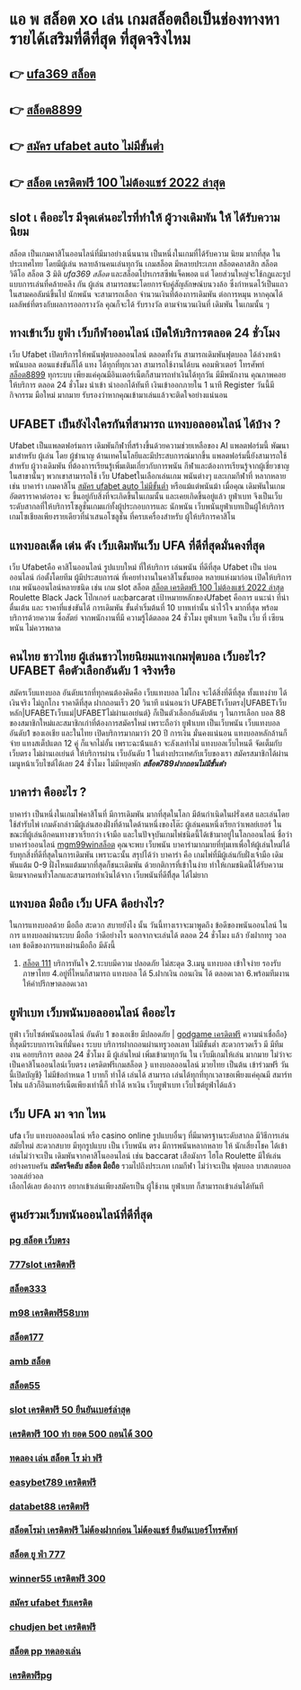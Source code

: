 # แอ พ สล็อต xo เล่น เกมสล็อตถือเป็นช่องทางหารายได้เสริมที่ดีที่สุด ที่สุดจริงไหม

## 👉 [ufa369 สล็อต](https://mabet.net/credit-free-50/)
## 👉 [สล็อต8899](https://mabet.net/)
## 👉 [สมัคร ufabet auto ไม่มีขั้นต่ำ](https://mabet.net/20-free-100/)
## 👉 [สล็อต เครดิตฟรี 100 ไม่ต้องแชร์ 2022 ล่าสุด](https://mabet.net/pg-slot-credit-free/)

##  slot เ คืออะไร มีจุดเด่นอะไรที่ทำให้ ผู้วางเดิมพัน ให้ ได้รับความนิยม 

สล็อต เป็นเกมคาสิโนออนไลน์ที่มีมาอย่างเนิ่นนาน เป็นหนึ่งในเกมที่ได้รับความ นิยม มากที่สุด ในประเทศไทย โดยมีผู้เล่น หลายล้านคนเล่นทุกวัน  เกมสล็อต มีหลายประเภท  สล็อตคลาสสิก สล็อตวิดีโอ สล็อต 3 มิติ *ufa369 สล็อต* และสล็อตโปรเกรสซีฟแจ็คพอต แต่ โดยส่วนใหญ่จะใช้กฎและรูปแบบการเล่นที่คล้ายคลึง กัน ผู้เล่น สามารถชนะโดยการจับคู่สัญลักษณ์บนวงล้อ ซึ่งกำหนดไว้เป็นแถวในสามคอลัมน์ขึ้นไป นักพนัน จะสามารถเลือก จำนวนเงินที่ต้องการเดิมพัน ต่อการหมุน หากคุณได้ผลลัพธ์ที่ตรงกับผลการออกรางวัล คุณก็จะได้ รับรางวัล ตามจำนวนเงินที่ เดิมพัน ในเกมนั้น ๆ


##  ทางเข้าเว็บ ยูฟ่า   เว็บกีฬาออนไลน์  เปิดให้บริการตลอด 24 ชั่วโมง

เว็บ Ufabet  เปิดบริการให้พนันฟุตบอลออนไลน์    ตลอดทั้งวัน  สามารถเดิมพันฟุตบอล  ได้ล่วงหน้า  พนันบอล  ตอนแข่งขันก็ได้  แทง ได้ทุกที่ทุกเวลา สามารถใช้งานได้บน คอมพิวเตอร์ โทรศัพท์ [สล็อต8899](https://mabet.net/20-free-100/) ทุกระบบ เพียงแค่คุณมีอินเตอร์เน็ตก็สามารถทำเงินได้ทุกวัน มีมีพนักงาน คุณภาพคอยให้บริการ ตลอด 24 ชั่วโมง   นำเข้า   นำออกได้ทันที  เงินเข้าออกภายใน 1 นาที  Register วันนี้มีกิจกรรม มือใหม่  มากมาย  รับรองว่าหากคุณเข้ามาเล่นแล้วจะติดใจอย่างแน่นอน 


## UFABET เป็นยังไงใครกันที่สามารถ แทงบอลออนไลน์  ได้บ้าง ?

Ufabet เป็นแพลตฟอร์มการ เดิมพันกีฬาที่สร้างขึ้นด้วยความช่วยเหลือของ AI แพลตฟอร์มนี้ พัฒนา มาสำหรับ ผู้เล่น โดย ผู้ชำนาญ ด้านเทคโนโลยีและมีประสบการณ์มากขึ้น แพลตฟอร์มนี้ยังสามารถใช้สำหรับ ผู้วางเดิมพัน ที่ต้องการเรียนรู้เพิ่มเติมเกี่ยวกับการพนัน กีฬาและต้องการเรียนรู้จากผู้เชี่ยวชาญในสาขานั้นๆ พวกเขาสามารถใช้  เว็บ Ufabetในเลือกเล่นเกม พนันต่างๆ และเกมกีฬาที่ หลากหลายเช่น บาคาร่า เกมคาสิโน [สมัคร ufabet auto ไม่มีขั้นต่ำ](https://mabet.net/pg-slot-credit-free/) หรือแม้แต่พนันม้า เมื่อคุณ เดิมพันในเกม อัตตราราคาต่อรอง จะ ขึ้นอยู่กับสิ่งที่จะเกิดขึ้นในเกมนั้น และเคยเกิดขึ้นอยู่แล้ว ยูฟ่าเบท  จึงเป็นเว็บ ระดับสากลที่ให้บริการโซลูชั่นเกมแก่ทั้งผู้ประกอบการและ นักพนัน  เว็บพนันยูฟ่าเบทเป็นผู้ให้บริการเกมโซเชียลเพียงรายเดียวที่นำเสนอโซลูชั่น  ที่ครบเครื่องสำหรับ ผู้ให้บริการคาสิโน 


## แทงบอลเด็ด เด่น ดัง เว็บเดิมพันเว็บ UFA ที่ดีที่สุดมั่นคงที่สุด

 เว็บ Ufabetคือ คาสิโนออนไลน์ รูปแบบใหม่ ที่ให้บริการ เล่นพนัน ที่ดีที่สุด Ufabet เป็น บ่อนออนไลน์ ก่อตั้งโดยทีม ผู้มีประสบการณ์ ที่เคยทำงานในคาสิโนชั้นยอด หลายแห่งมาก่อน เปิดให้บริการเกม พนันออนไลน์หลายชนิด เช่น เกม slot สล็อต [สล็อต เครดิตฟรี 100 ไม่ต้องแชร์ 2022 ล่าสุด](https://member.mabet.net/?action=login) Roulette Black Jack โป๊กเกอร์ และฺbarcarat  เป้าหมายหลักของUfabet  คือการ แนะนำ ที่น่าตื่นเต้น และ ราคาที่แข่งขันได้ การเดิมพัน ขั้นต่ำเริ่มต้นที่ 10 บาทเท่านั้น น่าไว้ใจ มากที่สุด พร้อมบริการด้วยความ ซื่อสัตย์  จากพนักงานที่มี ความรู้ได้ตลอด 24 ชั่วโมง  ยูฟ่าเบท  จึงเป็น เว็บ ที่ เซียนพนัน  ไม่ควรพลาด

## คนไทย ชาวไทย ผู้เล่นชาวไทยนิยมแทงเกมฟุตบอล เว็บอะไร? UFABET คือตัวเลือกอันดับ 1 จริงหรือ

สมัครเว็บแทงบอล อันดับแรกที่ทุกคนต้องคิดคือ เว็บแทงบอล ไม่โกง  จะได้สิ่งที่ดีที่สุด ทั้งแทงง่าย ได้เงินจริง ไม่ถูกโกง ราคาดีที่สุด ฝากถอนเร็ว 20 วินาที  แน่นอนว่า UFABETเว็บตรง|UFABETเว็บหลัก|UFABETเว็บแม่|UFABETไม่ผ่านเอเย่นต์}   ก็เป็นตัวเลือกอันดับต้น ๆ ในการเลือก บอล 88 ของสมาชิกใหม่และสมาชิกเก่าที่ต้องการสมัครใหม่ เพราะถือว่า ยูฟ่าเบท เป็นเว็บพนัน เว็บแทงบอล อันดับ1 ของเอเชีย และในไทย เปิดบริการมากมาว่า 20 ปี การเงิน มั่นคงแน่นอน แทงบอลหลักล้านก็จ่าย แทงสเต็ปแตก 12  คู่ ก็แจกไม่อั้น เพราะฉะน้้นแล้ว จะลังเลทำไม่ แทงบอลเว็บไหนดี จัดเต็มกับ เว็บตรง ไม่ผ่านเอเย่นต์ ให้บริการผ่าน  เว็บอันดับ 1 ในต่างประเทศกับเว็บของเรา สมัครสมาชิกได้ผ่านเมนูหน้าเว็บไซต์ได้เลย 24 ชั่วโมง ไม่มีหยุดพัก
 ***สล็อต789ฝากถอนไม่มีขั้นต่ํา***

## บาคาร่า คืออะไร ? 

บาคาร่า เป็นหนึ่งในเกมไพ่คาสิโนที่  มีการเดิมพัน มากที่สุดในโลก มีต้นกำเนิดในฝรั่งเศส และเล่นโดยใช้สำรับไพ่ เกมดังกล่าวมีผู้เล่นสองฝั่งที่ด้านใดด้านหนึ่งของโต๊ะ ผู้เล่นคนหนึ่งเรียกว่าเพลย์เยอร์ ในขณะที่ผู้เล่นอีกคนทางขวาเรียกว่า เจ้ามือ และในปัจจุบันเกมไพ่ชนิดนี้ได้เข้ามาอยู่ในโลกออนไลน์ ชื่อว่า บาคาร่าออนไลน์ [mgm99winสล็อต](https://bio.link/tisawago)  คุณจะพบ  เว็บพนัน บาคาร่ามากมายที่ทุ่มเทเพื่อให้ผู้เล่นใหม่ได้รับทุกสิ่งที่ดีที่สุดในการเดิมพัน เพราะฉะนั้น สรุปได้ว่า บาคาร่า คือ เกมไพ่ที่มีผู้เล่นกับฝั่งเจ้ามือ เดิมพันแต้ม 0-9 ฝั่งไหนแต้มมากที่สุดก็ชนะเดิมพัน ด้วยกติการที่เข้าในง่าย ทำให้เกมชนิดนี้่ได้รับความนิยมจากคนทั่วโลกและสามารถทำเงินได้จาก เว็บพนันที่ดีทีึ่สุด  ได้ไม่ยาก

##  แทงบอล มือถือ  เว็บ UFA  ดีอย่างไร?

ในการแทงบอลด้วย มือถือ สะดวก สบายยังไง  นั้น วันนี้ทางเราจะมาพูดถึง  ข้อดีของพนันออนไลน์ ในการ แทงบอลผ่านระบบ มือถือ ว่าดีอย่างไร นอกจากจะเล่นได้  ตลอด 24 ชั่วโมง  แล้ว ยังฝากทรู วอลเลท  ข้อดีของการแทงผ่านมือถือ มีดังนี้

1. [สล็อต 111](https://mabet.net/credit-free-new/) บริการทันใจ
2.ระบบมีความ ปลอดภัย ไม่สะดุด
3.เมนู แทงบอล เข้าใจง่าย รองรับภาษาไทย
4.อยู่ที่ไหนก็สามารถ แทงบอล ได้
5.ฝากเงิน ถอนเงิน ได้ ตลอดเวลา
6.พร้อมทีมงาน ให้คำปรึกษาตลอดเวลา


## ยูฟ่าเบท  เว็บพนันบอลออนไลน์  คืออะไร 

 ยูฟ่า เว็บไซต์พนันออนไลน์ อันดับ 1  ของเอเชีย มีปลอดภัย | [godgame เครดิตฟรี](https://mabet.net/register/) ความน่าเชื่อถือ} ที่สุดมีระบบการเงินที่มั่นคง ระบบ บริการฝากถอนผ่านทรูวอลเลท ไม่มีขั้นต่ำ  สะดวกรวดเร็ว  มี มีทีมงาน คอยบริการ  ตลอด 24 ชั่วโมง  มี ผู้เล่นใหม่ เพิ่มเข้ามาทุกวัน ใน เว็บมีเกมให้เล่น มากมาย ไม่ว่าจะเป็นคาสิโนออนไลน์เว็บตรง เครดิตฟรีเกมสล็อต  } แทงบอลออนไลน์  มวยไทย เป็นต้น  เข้าร่วมฟรี วันนี้เปิดบัญชี} ไม่มีข้อกำหนด  1 บาทก็ ทำได้ เล่นได้ สามารถ เล่นได้ทุกที่ทุกเวลาขอเพียงแค่คุณมี สมาร์ทโฟน แล้วก็อินเทอร์เน็ตเพียงเท่านี้ก็ ทำได้ หาเงิน เว็บยูฟ่าเบท เว็บไซต์ยูฟ่าได้แล้ว


## เว็บ UFA มา จาก ไหน

 ufa  เว็บ  แทงบอลออนไลน์    หรือ  casino online    รูปแบบอื่นๆ   ที่มีมาตรฐานระดับสากล  มีวิธีการเล่น  สมัยใหม่   สะดวกสบาย    มีทุกรูปแบบ  เป็น   เว็บพนัน ตรง    มีการพนันหลากหลาย   ให้ นักเสี่ยงโชค ได้เข้าเล่นไม่ว่าจะเป็น เดิมพันจากคาสิโนออนไลน์   เช่น  baccarat เสือมังกร  ไฮโล  Roulette   มีให้เล่นอย่างครบครัน  **สมัครจีคลับ สล็อต มือถือ**  รวมไปถึงประเภท เกมกีฬา ไม่ว่าจะเป็น ฟุตบอล   บาสเกตบอล   วอลเล่ย์วอล  
  เลือกได้เลย   ต้องการ   อยากเข้าเล่นเพียงสมัครเป็น ผู้ใช้งาน   ยูฟ่าเบท  ก็สามารถเข้าเล่นได้ทันที


## ศูนย์รวมเว็บพนันออนไลน์ที่ดีที่สุด

### [pg สล็อต เว็บตรง](https://atom.io/themes/MABET.net%20สล็อตแจกโบนัส%20lava%20เครดิตฟรี%20ล่าสุด%20008%20สล็อต%20ฝาก%2020%20รับ%20100%20แตกหนัก)
### [777slot เครดิตฟรี](https://atom.io/themes/MABET.net%20สล็อตแจกโบนัส%20pg%20สล็อต%20168%20008%20สล็อต%20ฝาก%2020%20รับ%20100%20แตกหนัก)
### [สล็อต333](https://atom.io/themes/MABET.net%20สล็อตแจกโบนัส%20สล็อต%20spg%20008%20สล็อต%20ฝาก%2020%20รับ%20100%20แตกหนัก)
### [m98 เครดิตฟรี58บาท](https://atom.io/themes/MABET.net%20สล็อตแจกโบนัส%20สล็อต%20เครดิตฟรี%20ไม่ต้องฝากก่อน%20ไม่ต้องแชร์%20008%20สล็อต%20ฝาก%2020%20รับ%20100%20แตกหนัก)
### [สล็อต177](https://atom.io/themes/MABET.net%20สล็อตแจกโบนัส%20ufa365%20สล็อต%20008%20สล็อต%20ฝาก%2020%20รับ%20100%20แตกหนัก)
### [amb สล็อต](https://atom.io/themes/MABET.net%20สล็อตแจกโบนัส%20รวม%20superslot%20เครดิตฟรี%2050%20ยืนยันเบอร์%20008%20สล็อต%20ฝาก%2020%20รับ%20100%20แตกหนัก)
### [สล็อต55](https://atom.io/themes/MABET.net%20สล็อตแจกโบนัส%20ufa1234%20เครดิตฟรี%2050%20008%20สล็อต%20ฝาก%2020%20รับ%20100%20แตกหนัก)
### [slot เครดิตฟรี 50 ยืนยันเบอร์ล่าสุด](https://atom.io/themes/MABET.net%20สล็อตแจกโบนัส%20สล็อต%20ฝาก-ถอน%20true%20wallet%202021%20008%20สล็อต%20ฝาก%2020%20รับ%20100%20แตกหนัก)
### [เครดิตฟรี 100 ทํา ยอด 500 ถอนได้ 300](https://atom.io/themes/MABET.net%20สล็อตแจกโบนัส%20สล็อต%20นรก%20008%20สล็อต%20ฝาก%2020%20รับ%20100%20แตกหนัก)
### [ทดลอง เล่น สล็อต โร ม่า ฟรี](https://atom.io/themes/MABET.net%20สล็อตแจกโบนัส%20สล็อต%20ยืนยันเบอร์โทร%20รับเครดิตฟรี%20ล่าสุด%20ฟรี2021%20008%20สล็อต%20ฝาก%2020%20รับ%20100%20แตกหนัก)
### [easybet789 เครดิตฟรี](https://atom.io/themes/MABET.net%20สล็อตแจกโบนัส%20โปร%20โม%20ชั่%20น%20สล็อต%20100%20008%20สล็อต%20ฝาก%2020%20รับ%20100%20แตกหนัก)
### [databet88 เครดิตฟรี](https://atom.io/themes/MABET.net%20สล็อตแจกโบนัส%20pay69%20สล็อต%20008%20สล็อต%20ฝาก%2020%20รับ%20100%20แตกหนัก)
### [สล็อตโรม่า เครดิตฟรี ไม่ต้องฝากก่อน ไม่ต้องแชร์ ยืนยันเบอร์โทรศัพท์](https://atom.io/themes/MABET.net%20สล็อตแจกโบนัส%20ufa24hเครดิตฟรี%20008%20สล็อต%20ฝาก%2020%20รับ%20100%20แตกหนัก)
### [สล็อต ยู ฟ่า 777](https://atom.io/themes/MABET.net%20สล็อตแจกโบนัส%20สล็อต%20pg%20ทดลองเล่น%20008%20สล็อต%20ฝาก%2020%20รับ%20100%20แตกหนัก)
### [winner55 เครดิตฟรี 300](https://atom.io/themes/MABET.net%20สล็อตแจกโบนัส%20สล็อต38%20008%20สล็อต%20ฝาก%2020%20รับ%20100%20แตกหนัก)
### [สมัคร ufabet รับเครดิต](https://atom.io/themes/MABET.net%20สล็อตแจกโบนัส%20สล็อต%201234%20008%20สล็อต%20ฝาก%2020%20รับ%20100%20แตกหนัก)
### [chudjen bet เครดิตฟรี](https://atom.io/themes/MABET.net%20สล็อตแจกโบนัส%20เครดิตฟรี%2030%20บาท%20ไม่ต้องแชร์%20008%20สล็อต%20ฝาก%2020%20รับ%20100%20แตกหนัก)
### [สล็อต pp ทดลองเล่น](https://atom.io/themes/MABET.net%20สล็อตแจกโบนัส%20สล็อตpg%20ฝาก-ถอน%20true%20wallet%20ไม่มี%20บัญชีธนาคาร%20008%20สล็อต%20ฝาก%2020%20รับ%20100%20แตกหนัก)
### [เครดิตฟรีpg](https://atom.io/themes/MABET.net%20สล็อตแจกโบนัส%20เครดิตฟรี200%20008%20สล็อต%20ฝาก%2020%20รับ%20100%20แตกหนัก)
